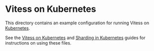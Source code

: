 # Vitess on Kubernetes

This directory contains an example configuration for running Vitess on
[Kubernetes](https://kubernetes.io/).

See the [Vitess on Kubernetes](https://vitess.io/getting-started/)
and [Sharding in Kubernetes](https://vitess.io/user-guide/sharding-kubernetes/)
guides for instructions on using these files.
